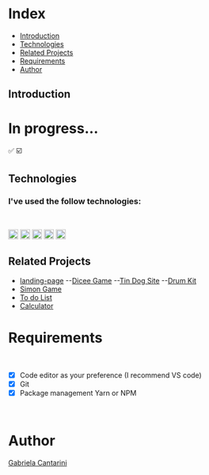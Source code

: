 
# Index

- [Introduction](#id01)
- [Technologies](#id02)
- [Related Projects](#id03)
- [Requirements](#id04)
- [Author](#id05)





## Introduction <a name="id01"></a>

# In progress...
✅
☑️ 

## Technologies <a name="#id02"></a>

<h3>I've used the follow technologies:</h3><br/>

<code><img height="20" src="https://img.shields.io/badge/JavaScript-323330?style=for-the-badge&logo=javascript&logoColor=F7DF1E"></code>
<code><img height="20" src="https://img.shields.io/badge/HTML-239120?style=for-the-badge&logo=html5&logoColor=white"></code>
<code><img height="20" src="https://img.shields.io/badge/CSS-239120?&style=for-the-badge&logo=css3&logoColor=white"></code>
<code><img height="20" src="https://img.shields.io/badge/Git-F05032?style=for-the-badge&logo=git&logoColor=white"></code>
<code><img height="20" src="https://img.shields.io/badge/NodeJs-339933?style=for-the-badge&logo=nodedotjs&logoColor=white"></code>


## Related Projects <a name="#id03"></a>
- [landing-page](#id)
    --[Dicee Game](#id)
    --[Tin Dog Site](#id)
    --[Drum Kit](#id)
- [Simon Game](#id)
- [To do List](#id)
- [Calculator](#id)


# Requirements <a name="id04"></a>


<br />

- [x] Code editor as your preference (I recommend VS code)
- [x] Git
- [x] Package management Yarn or NPM

<br />

# Author <a name="id05"></a>

<a href="https://www.linkedin.com/in/gabrielacantarini/">Gabriela Cantarini</a>